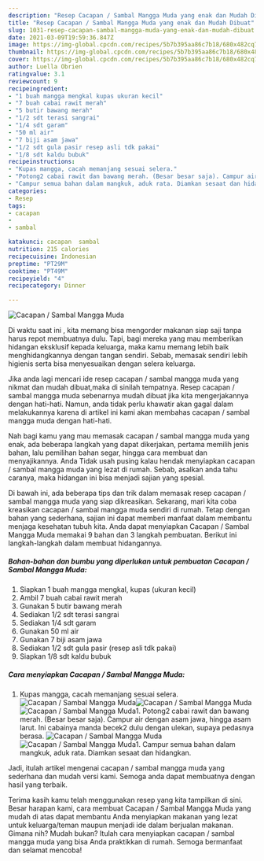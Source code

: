 ```yaml
---
description: "Resep Cacapan / Sambal Mangga Muda yang enak dan Mudah Dibuat"
title: "Resep Cacapan / Sambal Mangga Muda yang enak dan Mudah Dibuat"
slug: 1031-resep-cacapan-sambal-mangga-muda-yang-enak-dan-mudah-dibuat
date: 2021-03-09T19:59:36.847Z
image: https://img-global.cpcdn.com/recipes/5b7b395aa86c7b18/680x482cq70/cacapan-sambal-mangga-muda-foto-resep-utama.jpg
thumbnail: https://img-global.cpcdn.com/recipes/5b7b395aa86c7b18/680x482cq70/cacapan-sambal-mangga-muda-foto-resep-utama.jpg
cover: https://img-global.cpcdn.com/recipes/5b7b395aa86c7b18/680x482cq70/cacapan-sambal-mangga-muda-foto-resep-utama.jpg
author: Luella Obrien
ratingvalue: 3.1
reviewcount: 9
recipeingredient:
- "1 buah mangga mengkal kupas ukuran kecil"
- "7 buah cabai rawit merah"
- "5 butir bawang merah"
- "1/2 sdt terasi sangrai"
- "1/4 sdt garam"
- "50 ml air"
- "7 biji asam jawa"
- "1/2 sdt gula pasir resep asli tdk pakai"
- "1/8 sdt kaldu bubuk"
recipeinstructions:
- "Kupas mangga, cacah memanjang sesuai selera."
- "Potong2 cabai rawit dan bawang merah. (Besar besar saja). Campur air dengan asam jawa, hingga asam larut. Ini cabainya manda becek2 dulu dengan ulekan, supaya pedasnya berasa."
- "Campur semua bahan dalam mangkuk, aduk rata. Diamkan sesaat dan hidangkan."
categories:
- Resep
tags:
- cacapan
- 
- sambal

katakunci: cacapan  sambal 
nutrition: 215 calories
recipecuisine: Indonesian
preptime: "PT29M"
cooktime: "PT49M"
recipeyield: "4"
recipecategory: Dinner

---
```



![Cacapan / Sambal Mangga Muda](https://img-global.cpcdn.com/recipes/5b7b395aa86c7b18/680x482cq70/cacapan-sambal-mangga-muda-foto-resep-utama.jpg)

Di waktu  saat ini , kita memang bisa mengorder makanan siap saji tanpa harus repot membuatnya dulu. Tapi, bagi mereka yang mau memberikan hidangan eksklusif kepada keluarga, maka kamu memang lebih baik menghidangkannya dengan tangan sendiri. Sebab, memasak sendiri lebih higienis serta bisa menyesuaikan dengan selera keluarga.

Jika anda lagi mencari ide resep cacapan / sambal mangga muda yang nikmat dan mudah dibuat,maka di sinilah tempatnya. Resep cacapan / sambal mangga muda  sebenarnya mudah dibuat jika kita mengerjakannya dengan hati-hati. Namun, anda tidak perlu khawatir akan gagal dalam melakukannya 
karena di artikel ini kami akan membahas cacapan / sambal mangga muda dengan hati-hati.  



Nah bagi kamu yang mau memasak cacapan / sambal mangga muda yang enak, ada beberapa langkah yang dapat dikerjakan, pertama memilih jenis bahan, lalu pemilihan bahan segar, hingga cara membuat dan menyajikannya. Anda Tidak usah pusing kalau hendak menyiapkan cacapan / sambal mangga muda yang lezat di rumah. Sebab, asalkan anda  tahu caranya, maka hidangan ini bisa menjadi sajian yang spesial.

Di bawah ini, ada beberapa tips dan trik dalam memasak resep cacapan / sambal mangga muda yang siap dikreasikan. Sekarang, mari kita coba kreasikan cacapan / sambal mangga muda sendiri di rumah. Tetap dengan bahan yang sederhana, sajian ini dapat memberi manfaat dalam membantu menjaga kesehatan tubuh kita. Anda dapat menyiapkan Cacapan / Sambal Mangga Muda memakai 9 bahan dan 3 langkah pembuatan. Berikut ini langkah-langkah dalam membuat hidangannya.

<!--inarticleads1-->

##### Bahan-bahan dan bumbu yang diperlukan untuk pembuatan Cacapan / Sambal Mangga Muda:

1. Siapkan 1 buah mangga mengkal, kupas (ukuran kecil)
1. Ambil 7 buah cabai rawit merah
1. Gunakan 5 butir bawang merah
1. Sediakan 1/2 sdt terasi sangrai
1. Sediakan 1/4 sdt garam
1. Gunakan 50 ml air
1. Gunakan 7 biji asam jawa
1. Sediakan 1/2 sdt gula pasir (resep asli tdk pakai)
1. Siapkan 1/8 sdt kaldu bubuk




<!--inarticleads2-->

##### Cara menyiapkan Cacapan / Sambal Mangga Muda:

1. Kupas mangga, cacah memanjang sesuai selera.
<img src="https://img-global.cpcdn.com/steps/0d244091785c91e9/160x128cq70/cacapan-sambal-mangga-muda-langkah-memasak-1-foto.jpg" alt="Cacapan / Sambal Mangga Muda"><img src="https://img-global.cpcdn.com/steps/137948299eb1d49f/160x128cq70/cacapan-sambal-mangga-muda-langkah-memasak-1-foto.jpg" alt="Cacapan / Sambal Mangga Muda"><img src="https://img-global.cpcdn.com/steps/aafd3c5c306f869d/160x128cq70/cacapan-sambal-mangga-muda-langkah-memasak-1-foto.jpg" alt="Cacapan / Sambal Mangga Muda">1. Potong2 cabai rawit dan bawang merah. (Besar besar saja). Campur air dengan asam jawa, hingga asam larut. Ini cabainya manda becek2 dulu dengan ulekan, supaya pedasnya berasa.
<img src="https://img-global.cpcdn.com/steps/714e024dc8f2198b/160x128cq70/cacapan-sambal-mangga-muda-langkah-memasak-2-foto.jpg" alt="Cacapan / Sambal Mangga Muda"><img src="https://img-global.cpcdn.com/steps/e30b716cb8afe757/160x128cq70/cacapan-sambal-mangga-muda-langkah-memasak-2-foto.jpg" alt="Cacapan / Sambal Mangga Muda">1. Campur semua bahan dalam mangkuk, aduk rata. Diamkan sesaat dan hidangkan.




Jadi, itulah artikel mengenai  cacapan / sambal mangga muda  yang sederhana dan mudah versi kami. Semoga anda dapat membuatnya dengan hasil yang terbaik. 

Terima kasih kamu telah menggunakan resep yang kita tampilkan di sini. Besar harapan kami, cara membuat  Cacapan / Sambal Mangga Muda yang mudah di atas dapat membantu Anda menyiapkan makanan yang lezat untuk keluarga/teman maupun menjadi ide dalam berjualan makanan. Gimana nih? Mudah bukan? Itulah cara menyiapkan cacapan / sambal mangga muda yang bisa Anda praktikkan di rumah. Semoga bermanfaat dan selamat mencoba!

